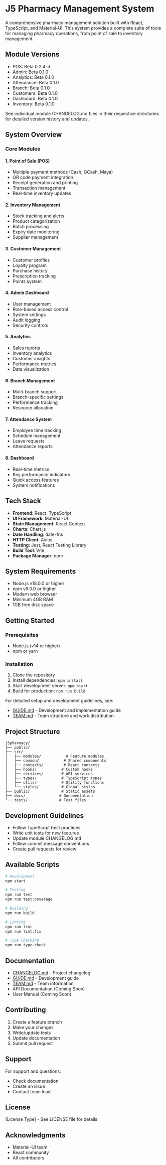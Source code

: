 # J5 Pharmacy Management System

A comprehensive pharmacy management solution built with React, TypeScript, and Material-UI. This system provides a complete suite of tools for managing pharmacy operations, from point of sale to inventory management.

## Module Versions
- POS: Beta 0.2.4-d
- Admin: Beta 0.1.0
- Analytics: Beta 0.1.0
- Attendance: Beta 0.1.0
- Branch: Beta 0.1.0
- Customers: Beta 0.1.0
- Dashboard: Beta 0.1.0
- Inventory: Beta 0.1.0

See individual module CHANGELOG.md files in their respective directories for detailed version history and updates.

## System Overview

### Core Modules

#### 1. Point of Sale (POS)
- Multiple payment methods (Cash, GCash, Maya)
- QR code payment integration
- Receipt generation and printing
- Transaction management
- Real-time inventory updates

#### 2. Inventory Management
- Stock tracking and alerts
- Product categorization
- Batch processing
- Expiry date monitoring
- Supplier management

#### 3. Customer Management
- Customer profiles
- Loyalty program
- Purchase history
- Prescription tracking
- Points system

#### 4. Admin Dashboard
- User management
- Role-based access control
- System settings
- Audit logging
- Security controls

#### 5. Analytics
- Sales reports
- Inventory analytics
- Customer insights
- Performance metrics
- Data visualization

#### 6. Branch Management
- Multi-branch support
- Branch-specific settings
- Performance tracking
- Resource allocation

#### 7. Attendance System
- Employee time tracking
- Schedule management
- Leave requests
- Attendance reports

#### 8. Dashboard
- Real-time metrics
- Key performance indicators
- Quick access features
- System notifications

## Tech Stack
- **Frontend**: React, TypeScript
- **UI Framework**: Material-UI
- **State Management**: React Context
- **Charts**: Chart.js
- **Date Handling**: date-fns
- **HTTP Client**: Axios
- **Testing**: Jest, React Testing Library
- **Build Tool**: Vite
- **Package Manager**: npm

## System Requirements
- Node.js v18.0.0 or higher
- npm v9.0.0 or higher
- Modern web browser
- Minimum 4GB RAM
- 1GB free disk space

## Getting Started

### Prerequisites
- Node.js (v14 or higher)
- npm or yarn

### Installation
1. Clone the repository
2. Install dependencies: `npm install`
3. Start development server: `npm start`
4. Build for production: `npm run build`

For detailed setup and development guidelines, see:
- [GUIDE.md](GUIDE.md) - Development and implementation guide
- [TEAM.md](TEAM.md) - Team structure and work distribution

## Project Structure
```
j5pharmacy/
├── public/
├── src/
│   ├── modules/           # Feature modules
│   ├── common/           # Shared components
│   ├── contexts/         # React contexts
│   ├── hooks/           # Custom hooks
│   ├── services/        # API services
│   ├── types/           # TypeScript types
│   ├── utils/           # Utility functions
│   └── styles/          # Global styles
├── public/              # Static assets
├── docs/               # Documentation
└── tests/              # Test files
```

## Development Guidelines
- Follow TypeScript best practices
- Write unit tests for new features
- Update module CHANGELOG.md
- Follow commit message conventions
- Create pull requests for review

## Available Scripts
```bash
# Development
npm start

# Testing
npm run test
npm run test:coverage

# Building
npm run build

# Linting
npm run lint
npm run lint:fix

# Type Checking
npm run type-check
```

## Documentation
- [CHANGELOG.md](CHANGELOG.md) - Project changelog
- [GUIDE.md](GUIDE.md) - Development guide
- [TEAM.md](TEAM.md) - Team information
- API Documentation (Coming Soon)
- User Manual (Coming Soon)

## Contributing
1. Create a feature branch
2. Make your changes
3. Write/update tests
4. Update documentation
5. Submit pull request

## Support
For support and questions:
- Check documentation
- Create an issue
- Contact team lead

## License
[License Type] - See LICENSE file for details

## Acknowledgments
- Material-UI team
- React community
- All contributors
